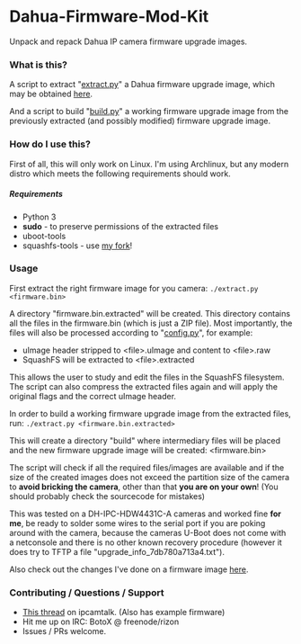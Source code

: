 # Dahua-Firmware-Mod-Kit
Unpack and repack Dahua IP camera firmware upgrade images.


### What is this?

A script to extract "[extract.py](extract.py)" a Dahua firmware upgrade image, which may be obtained [here](http://download.dahuatech.com/kit_det.php?cid=4083).

And a script to build "[build.py](build.py)" a working firmware upgrade image from the previously extracted (and possibly modified) firmware upgrade image.


### How do I use this?
First of all, this will only work on Linux. I'm using Archlinux, but any modern distro which meets the following requirements should work.

##### Requirements
- Python 3
- **sudo** - to preserve permissions of the extracted files
- uboot-tools
- squashfs-tools - use [my fork](https://github.com/BotoX/squashfs-tools)!


### Usage
First extract the right firmware image for you camera:
`./extract.py <firmware.bin>`

A directory "firmware.bin.extracted" will be created.
This directory contains all the files in the firmware.bin (which is just a ZIP file).
Most importantly, the files will also be processed according to "[config.py](config.py)", for example:

- uImage header stripped to &lt;file&gt;.uImage and content to &lt;file&gt;.raw
- SquashFS will be extracted to &lt;file&gt;.extracted

This allows the user to study and edit the files in the SquashFS filesystem.
The script can also compress the extracted files again and will apply the original flags and the correct uImage header.

In order to build a working firmware upgrade image from the extracted files, run:
`./extract.py <firmware.bin.extracted>`

This will create a directory "build" where intermediary files will be placed and the new firmware upgrade image will be created: &lt;firmware.bin&gt;

The script will check if all the required files/images are available and if the size of the created images does not exceed the partition size of the camera to **avoid bricking the camera**, other than that **you are on your own**! (You should probably check the sourcecode for mistakes)

This was tested on a DH-IPC-HDW4431C-A cameras and worked fine **for me**, be ready to solder some wires to the serial port if you are poking around with the camera, because the cameras U-Boot does not come with a netconsole and there is no other known recovery procedure (however it does try to TFTP a file "upgrade_info_7db780a713a4.txt").

Also check out the changes I've done on a firmware image [here](https://github.com/BotoX/DH_IPC-HX4XXX-Eos).


### Contributing / Questions / Support
- [This thread](https://www.ipcamtalk.com/showthread.php/13591-Dahua-Firmware-Mod-Kit-Modded-Dahua-Firmware) on ipcamtalk. (Also has example firmware)
- Hit me up on IRC: BotoX @ freenode/rizon
- Issues / PRs welcome.
